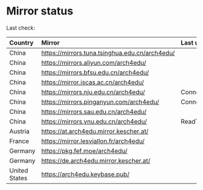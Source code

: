 <script src="./time.js"></script>
# Mirror status
Last check: <script type="text/javascript">localize(1671599856.4879713);</script>

|Country|Mirror|Last update|
|:------|:-----|:----------|
|China|https://mirrors.tuna.tsinghua.edu.cn/arch4edu/|<script type="text/javascript">localize(1671561890);</script>|
|China|https://mirrors.aliyun.com/arch4edu/|<script type="text/javascript">localize(1671518117);</script>|
|China|https://mirrors.bfsu.edu.cn/arch4edu/|<script type="text/javascript">localize(1671561890);</script>|
|China|https://mirror.iscas.ac.cn/arch4edu/|<script type="text/javascript">localize(1671561890);</script>|
|China|https://mirrors.nju.edu.cn/arch4edu/|ConnectTimeout|
|China|https://mirrors.pinganyun.com/arch4edu/|ConnectTimeout|
|China|https://mirrors.sau.edu.cn/arch4edu/|<script type="text/javascript">localize(1671258899);</script>|
|China|https://mirrors.ynu.edu.cn/arch4edu/|ReadTimeout|
|Austria|https://at.arch4edu.mirror.kescher.at/|<script type="text/javascript">localize(1671561890);</script>|
|France|https://mirror.lesviallon.fr/arch4edu/|<script type="text/javascript">localize(1671561890);</script>|
|Germany|https://pkg.fef.moe/arch4edu/|<script type="text/javascript">localize(1671561890);</script>|
|Germany|https://de.arch4edu.mirror.kescher.at/|<script type="text/javascript">localize(1671561890);</script>|
|United States|https://arch4edu.keybase.pub/|<script type="text/javascript">localize(1671561890);</script>|

<script src="./tablefilter/tablefilter.js"></script>
<script src="./table.js"></script>